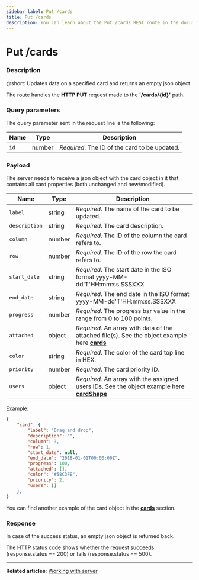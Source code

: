 ```yaml
---
sidebar_label: Put /cards
title: Put /cards
description: You can learn about the Put /cards REST route in the documentation of the DHTMLX JavaScript Kanban library. Browse developer guides and API reference, try out code examples and live demos, and download a free 30-day evaluation version of DHTMLX Kanban.
---
```


# Put /cards

### Description

@short: Updates data on a specified card and returns an empty json object

The route handles the **HTTP PUT** request made to the **'/cards/{id}'** path.

### Query parameters

The query parameter sent in the request line is the following:

| Name       | Type        | Description |
| ----------- | ----------- | ----------- |
| `id`       |  number   | *Required*. The ID of the card to be updated.|



### Payload

The server needs to receive a json object with the card object in it that contains all card properties (both unchanged and new/modified). 

| Name       | Type        | Description |
| ----------- | ----------- | ----------- |
| `label`       |  string  | *Required*. The name of the card to be updated.|
| `description` |  string  | *Required*. The card description.|
| `column`       | number | *Required*. The ID of the column the card refers to.|
| `row`          | number | *Required*. The ID of the row the card refers to.|
| `start_date` |  string  | *Required*. The start date in the ISO format yyyy-MM-dd'T'HH:mm:ss.SSSXXX |
| `end_date`   |  string  | *Required*. The end date in the ISO format yyyy-MM-dd'T'HH:mm:ss.SSSXXX |
| `progress`   |  number  | *Required*. The progress bar value in the range from 0 to 100 points.|
| `attached`   |  object  | *Required*. An array with data of the attached file(s). See the object example here [**cards**](api/config/js_kanban_cards_config.md)|
| `color`   |  string | *Required*. The color of the card top line in HEX.|
| `priority`   |  number | *Required*. The card priority ID. |
| `users`   |  object | *Required*. An array with the assigned users IDs. See the object example here [**cardShape**](api/config/js_kanban_cardshape_config.md) |


Example:

~~~json
{
    "card": {
        "label": "Drag and drop",
        "description": "",
        "column": 3,
        "row": 1,
        "start_date": null,
        "end_date": "2018-01-01T00:00:00Z",
        "progress": 100,
        "attached": [],
        "color": "#58C3FE",
        "priority": 2,
        "users": []
    },
}
~~~

You can find another example of the card object in the [**cards**](api/config/js_kanban_cards_config.md) section.

### Response

In case of the success status, an empty json object is returned back. 
  
The HTTP status code shows whether the request succeeds (response.status == 200) or fails (response.status == 500).

---

**Related articles**: [Working with server](guides/working_with_server.md)
